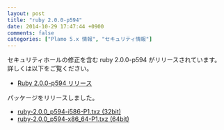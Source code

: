 ```yaml
---
layout: post
title: "ruby 2.0.0-p594"
date: 2014-10-29 17:47:44 +0900
comments: false
categories: ["Plamo 5.x 情報", "セキュリティ情報"]
---
```

セキュリティホールの修正を含む ruby 2.0.0-p594 がリリースされています。詳しくは以下をご覧ください。

* [Ruby 2.0.0-p594 リリース](https://www.ruby-lang.org/ja/news/2014/10/27/ruby-2-0-0-p594-is-released/)

パッケージをリリースしました。

* [ruby-2.0.0_p594-i586-P1.txz (32bit)](ftp://plamo.linet.gr.jp/pub/Plamo-5.x/x86/plamo/01_minimum/ruby-2.0.0_p594-i586-P1.txz)
* [ruby-2.0.0_p594-x86_64-P1.txz (64bit)](ftp://plamo.linet.gr.jp/pub/Plamo-5.x/x86_64/plamo/01_minimum/ruby-2.0.0_p594-x86_64-P1.txz)
